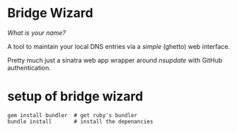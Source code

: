 Bridge Wizard
=============

*What is your name?*

A tool to maintain your local DNS entries via a *simple* (ghetto) web interface.

Pretty much just a sinatra web app wrapper around _nsupdate_ with GitHub authentication.


# setup of bridge wizard

    gem install bundler  # get ruby's bundler
    bundle install       # install the depenancies
